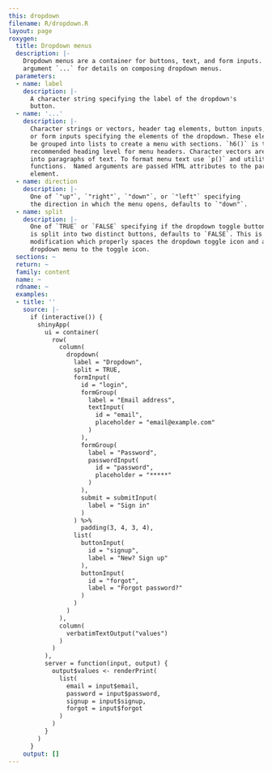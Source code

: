 ```yaml
---
this: dropdown
filename: R/dropdown.R
layout: page
roxygen:
  title: Dropdown menus
  description: |-
    Dropdown menus are a container for buttons, text, and form inputs. See
    argument `...` for details on composing dropdown menus.
  parameters:
  - name: label
    description: |-
      A character string specifying the label of the dropdown's
      button.
  - name: '...'
    description: |-
      Character strings or vectors, header tag elements, button inputs,
      or form inputs specifying the elements of the dropdown. These elements may
      be grouped into lists to create a menu with sections. `h6()` is the
      recommended heading level for menu headers. Character vectors are converted
      into paragraphs of text. To format menu text use `p()` and utility
      functions.  Named arguments are passed HTML attributes to the parent
      element.
  - name: direction
    description: |-
      One of `"up"`, `"right"`, `"down"`, or `"left"` specifying
      the direction in which the menu opens, defaults to `"down"`.
  - name: split
    description: |-
      One of `TRUE` or `FALSE` specifying if the dropdown toggle button
      is split into two distinct buttons, defaults to `FALSE`. This is a stylistic
      modification which properly spaces the dropdown toggle icon and aligns the
      dropdown menu to the toggle icon.
  sections: ~
  return: ~
  family: content
  name: ~
  rdname: ~
  examples:
  - title: ''
    source: |-
      if (interactive()) {
        shinyApp(
          ui = container(
            row(
              column(
                dropdown(
                  label = "Dropdown",
                  split = TRUE,
                  formInput(
                    id = "login",
                    formGroup(
                      label = "Email address",
                      textInput(
                        id = "email",
                        placeholder = "email@example.com"
                      )
                    ),
                    formGroup(
                      label = "Password",
                      passwordInput(
                        id = "password",
                        placeholder = "*****"
                      )
                    ),
                    submit = submitInput(
                      label = "Sign in"
                    )
                  ) %>%
                    padding(3, 4, 3, 4),
                  list(
                    buttonInput(
                      id = "signup",
                      label = "New? Sign up"
                    ),
                    buttonInput(
                      id = "forgot",
                      label = "Forgot password?"
                    )
                  )
                )
              ),
              column(
                verbatimTextOutput("values")
              )
            )
          ),
          server = function(input, output) {
            output$values <- renderPrint(
              list(
                email = input$email,
                password = input$password,
                signup = input$signup,
                forgot = input$forgot
              )
            )
          }
        )
      }
    output: []
---
```

